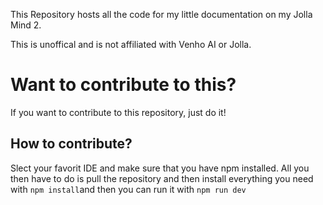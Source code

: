 This Repository hosts all the code for my little documentation on my Jolla Mind 2.

This is unoffical and is not affiliated with Venho AI or Jolla.

# Want to contribute to this?
If you want to contribute to this repository, just do it!

## How to contribute?
Slect your favorit IDE and make sure that you have npm installed.
All you then have to do is pull the repository and then install everything you need with ```npm install```and then you can run it with ```npm run dev```
